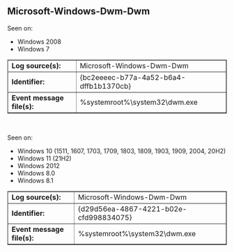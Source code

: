 ## Microsoft-Windows-Dwm-Dwm

Seen on:
* Windows 2008
* Windows 7

<table border="1" class="docutils">
  <tbody>
    <tr>
      <td><b>Log source(s):</b></td>
      <td>Microsoft-Windows-Dwm-Dwm</td>
    </tr>
    <tr>
      <td><b>Identifier:</b></td>
      <td>{bc2eeeec-b77a-4a52-b6a4-dffb1b1370cb}</td>
    </tr>
    <tr>
      <td><b>Event message file(s):</b></td>
      <td>%systemroot%\system32\dwm.exe</td>
    </tr>
  </tbody>
</table>

&nbsp;

Seen on:
* Windows 10 (1511, 1607, 1703, 1709, 1803, 1809, 1903, 1909, 2004, 20H2)
* Windows 11 (21H2)
* Windows 2012
* Windows 8.0
* Windows 8.1

<table border="1" class="docutils">
  <tbody>
    <tr>
      <td><b>Log source(s):</b></td>
      <td>Microsoft-Windows-Dwm-Dwm</td>
    </tr>
    <tr>
      <td><b>Identifier:</b></td>
      <td>{d29d56ea-4867-4221-b02e-cfd998834075}</td>
    </tr>
    <tr>
      <td><b>Event message file(s):</b></td>
      <td>%systemroot%\system32\dwm.exe</td>
    </tr>
  </tbody>
</table>

&nbsp;

